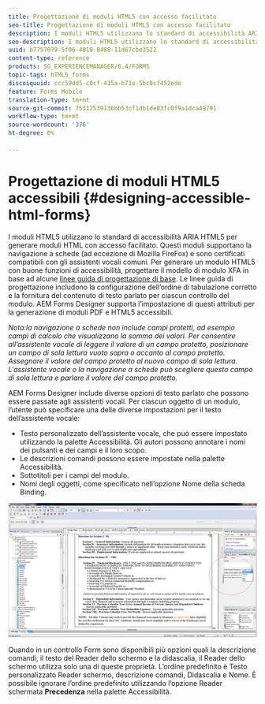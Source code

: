 ```yaml
---
title: Progettazione di moduli HTML5 con accesso facilitato
seo-title: Progettazione di moduli HTML5 con accesso facilitato
description: I moduli HTML5 utilizzano lo standard di accessibilità ARIA HTML5. Questi moduli supportano la navigazione a schede e sono certificati compatibili con gli assistenti vocali comuni.
seo-description: I moduli HTML5 utilizzano lo standard di accessibilità ARIA HTML5. Questi moduli supportano la navigazione a schede e sono certificati compatibili con gli assistenti vocali comuni.
uuid: b7757079-5f06-4818-8488-11d67cbe3522
content-type: reference
products: SG_EXPERIENCEMANAGER/6.4/FORMS
topic-tags: hTML5_forms
discoiquuid: ccc59dd5-c0cf-415a-b71a-5bc0cf452ede
feature: Forms Mobile
translation-type: tm+mt
source-git-commit: 75312539136bb53cf1db1de03fc0f9a1dca49791
workflow-type: tm+mt
source-wordcount: '376'
ht-degree: 0%

---
```



# Progettazione di moduli HTML5 accessibili {#designing-accessible-html-forms}

I moduli HTML5 utilizzano lo standard di accessibilità ARIA HTML5 per generare moduli HTML con accesso facilitato. Questi moduli supportano la navigazione a schede (ad eccezione di Mozilla FireFox) e sono certificati compatibili con gli assistenti vocali comuni. Per generare un modulo HTML5 con buone funzioni di accessibilità, progettare il modello di modulo XFA in base ad alcune [linee guida di progettazione di base](/help/forms/using/best-practices-for-html5-forms.md). Le linee guida di progettazione includono la configurazione dell’ordine di tabulazione corretto e la fornitura del contenuto di testo parlato per ciascun controllo del modulo. AEM Forms Designer supporta l’impostazione di questi attributi per la generazione di moduli PDF e HTML5 accessibili.

*Nota:la navigazione a schede non include campi protetti, ad esempio campi di calcolo che visualizzano la somma dei valori. Per consentire all’assistente vocale di leggere il valore di un campo protetto, posizionare un campo di sola lettura vuoto sopra o accanto al campo protetto. Assegnare il valore del campo protetto al nuovo campo di sola lettura. L&#39;assistente vocale o la navigazione a schede può scegliere questo campo di sola lettura e parlare il valore del campo protetto.*

AEM Forms Designer include diverse opzioni di testo parlato che possono essere passate agli assistenti vocali. Per ciascun oggetto di un modulo, l’utente può specificare una delle diverse impostazioni per il testo dell’assistente vocale:

* Testo personalizzato dell’assistente vocale, che può essere impostato utilizzando la palette Accessibilità. Gli autori possono annotare i nomi dei pulsanti e dei campi e il loro scopo.
* Le descrizioni comandi possono essere impostate nella palette Accessibilità.
* Sottotitoli per i campi del modulo.
* Nomi degli oggetti, come specificato nell’opzione Nome della scheda Binding.

![accessibilità](assets/accessibility.png)

Quando in un controllo Form sono disponibili più opzioni quali la descrizione comandi, il testo del Reader dello schermo e la didascalia, il Reader dello schermo utilizza solo una di queste proprietà. L’ordine predefinito è Testo personalizzato Reader schermo, descrizione comandi, Didascalia e Nome. È possibile ignorare l’ordine predefinito utilizzando l’opzione Reader schermata **Precedenza** nella palette Accessibilità.
